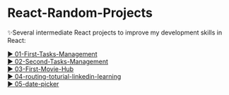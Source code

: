 # React-Random-Projects


✨Several intermediate React projects to improve my development  skills in React:

[▶️ 01-First-Tasks-Management](https://first-tasks-management.netlify.app/)<br/>
[▶️ 02-Second-Tasks-Management](https://second-tasks-management.netlify.app/)<br/>
[▶️ 03-First-Movie-Hub](https://first-movie-hub.netlify.app/)<br/>
[▶️ 04-routing-toturial-linkedin-learning](https://routing-toturial-linkedin-learning.netlify.app/)<br/>
[▶️ 05-date-picker](https://date-picker-01.netlify.app/)<br/>


